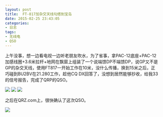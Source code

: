 ```yaml
---
layout: post
title: 	FT-817加杂交天线勾搭到宝岛
date: 2015-02-25 23:43:05
categories:
- 日志
tags:
- 无线电
- QSO
---
```


上午没事，想一边看电视一边听老朋友吹水，为了省事，拿PAC-12底座+PAC-12加感线圈+3.6米拉杆+地网在飘窗上组装了一个说端馈DP不端馈DP，说GP又不是GP的杂交天线，使用FT817一开始工作在10米，没什么传播，换到15米之后，正巧碰到BU2BV在21.280工作，趁他CQ DX回答了，没想到居然能够抄收，给我33的信号报告，完成了QRP的QSO。

![](http://i1328.photobucket.com/albums/w532/xwlogic/2015-02-25%20112708_zpsvab1oyod.jpg)
![](http://i1328.photobucket.com/albums/w532/xwlogic/2015-02-25%20112653_zpsptcn4hff.jpg)
![](http://i1328.photobucket.com/albums/w532/xwlogic/2015-02-25%20112642_zpsnylifylx.jpg)

之后在QRZ.com上，很快确认了这次QSO。

![](http://i1328.photobucket.com/albums/w532/xwlogic/_zpsttkdqtwz.jpg)
